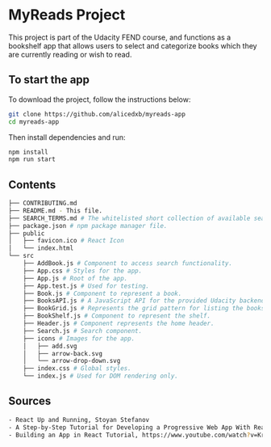 # MyReads Project

This project is part of the Udacity FEND course, and functions as a bookshelf app that allows users to select and categorize books which they are currently reading or wish to read.


## To start the app

To download the project, follow the instructions below:
```bash 
git clone https://github.com/alicedxb/myreads-app
cd myreads-app
```

Then install dependencies and run:
```bash
npm install
npm run start
```

## Contents
```bash
├── CONTRIBUTING.md
├── README.md - This file.
├── SEARCH_TERMS.md # The whitelisted short collection of available search terms.
├── package.json # npm package manager file. 
├── public
│   ├── favicon.ico # React Icon
│   └── index.html 
└── src
    ├── AddBook.js # Component to access search functionality.
    ├── App.css # Styles for the app. 
    ├── App.js # Root of the app. 
    ├── App.test.js # Used for testing. 
    ├── Book.js # Component to represent a book.
    ├── BooksAPI.js # A JavaScript API for the provided Udacity backend. 
    ├── BookGrid.js # Represents the grid pattern for listing the books on the shelf.
    ├── BookShelf.js # Component to represent the shelf.
    ├── Header.js # Component represents the home header.
    ├── Search.js # Search component.
    ├── icons # Images for the app. 
    │   ├── add.svg
    │   ├── arrow-back.svg
    │   └── arrow-drop-down.svg
    ├── index.css # Global styles. 
    └── index.js # Used for DOM rendering only.
```

## Sources
```bash
- React Up and Running, Stoyan Stefanov
- A Step-by-Step Tutorial for Developing a Progressive Web App With React.js, https://dzone.com/articles/a-step-by-step-tutorial-for-developing-a-progressi
- Building an App in React Tutorial, https://www.youtube.com/watch?v=KrOXu-veBQ4
```
